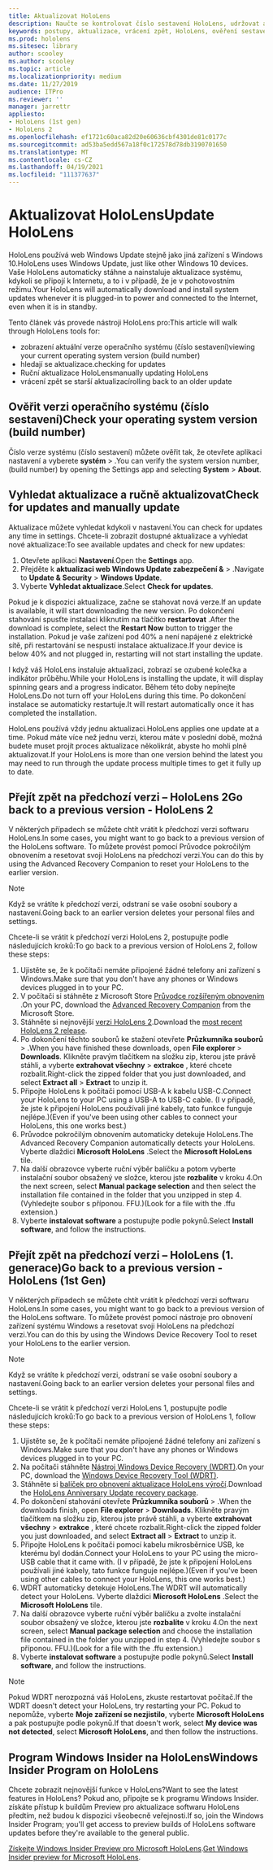 ```yaml
---
title: Aktualizovat HoloLens
description: Naučte se kontrolovat číslo sestavení HoloLens, udržovat aktuální informace o aktualizacích zařízení, zapojit se do programu Insiders a vracet aktualizace.
keywords: postupy, aktualizace, vrácení zpět, HoloLens, ověření sestavení, číslo sestavení
ms.prod: hololens
ms.sitesec: library
author: scooley
ms.author: scooley
ms.topic: article
ms.localizationpriority: medium
ms.date: 11/27/2019
audience: ITPro
ms.reviewer: ''
manager: jarrettr
appliesto:
- HoloLens (1st gen)
- HoloLens 2
ms.openlocfilehash: ef1721c60aca82d20e60636cbf4301de81c0177c
ms.sourcegitcommit: ad53ba5edd567a18f0c172578d78db3190701650
ms.translationtype: MT
ms.contentlocale: cs-CZ
ms.lasthandoff: 04/19/2021
ms.locfileid: "111377637"
---
```

# <a name="update-hololens"></a><span data-ttu-id="a7428-104">Aktualizovat HoloLens</span><span class="sxs-lookup"><span data-stu-id="a7428-104">Update HoloLens</span></span>

<span data-ttu-id="a7428-105">HoloLens používá web Windows Update stejně jako jiná zařízení s Windows 10.</span><span class="sxs-lookup"><span data-stu-id="a7428-105">HoloLens uses Windows Update, just like other Windows 10 devices.</span></span> <span data-ttu-id="a7428-106">Vaše HoloLens automaticky stáhne a nainstaluje aktualizace systému, kdykoli se připojí k Internetu, a to i v případě, že je v pohotovostním režimu.</span><span class="sxs-lookup"><span data-stu-id="a7428-106">Your HoloLens will automatically download and install system updates whenever it is plugged-in to power and connected to the Internet, even when it is in standby.</span></span>

<span data-ttu-id="a7428-107">Tento článek vás provede nástroji HoloLens pro:</span><span class="sxs-lookup"><span data-stu-id="a7428-107">This article will walk through HoloLens tools for:</span></span>

- <span data-ttu-id="a7428-108">zobrazení aktuální verze operačního systému (číslo sestavení)</span><span class="sxs-lookup"><span data-stu-id="a7428-108">viewing your current operating system version (build number)</span></span>
- <span data-ttu-id="a7428-109">hledají se aktualizace.</span><span class="sxs-lookup"><span data-stu-id="a7428-109">checking for updates</span></span>
- <span data-ttu-id="a7428-110">Ruční aktualizace HoloLens</span><span class="sxs-lookup"><span data-stu-id="a7428-110">manually updating HoloLens</span></span>
- <span data-ttu-id="a7428-111">vrácení zpět se starší aktualizací</span><span class="sxs-lookup"><span data-stu-id="a7428-111">rolling back to an older update</span></span>

## <a name="check-your-operating-system-version-build-number"></a><span data-ttu-id="a7428-112">Ověřit verzi operačního systému (číslo sestavení)</span><span class="sxs-lookup"><span data-stu-id="a7428-112">Check your operating system version (build number)</span></span>

<span data-ttu-id="a7428-113">Číslo verze systému (číslo sestavení) můžete ověřit tak, že otevřete aplikaci nastavení a vyberete **systém**  >  .</span><span class="sxs-lookup"><span data-stu-id="a7428-113">You can verify the system version number, (build number) by opening the Settings app and selecting **System** > **About**.</span></span>

## <a name="check-for-updates-and-manually-update"></a><span data-ttu-id="a7428-114">Vyhledat aktualizace a ručně aktualizovat</span><span class="sxs-lookup"><span data-stu-id="a7428-114">Check for updates and manually update</span></span>

<span data-ttu-id="a7428-115">Aktualizace můžete vyhledat kdykoli v nastavení.</span><span class="sxs-lookup"><span data-stu-id="a7428-115">You can check for updates any time in settings.</span></span>  <span data-ttu-id="a7428-116">Chcete-li zobrazit dostupné aktualizace a vyhledat nové aktualizace:</span><span class="sxs-lookup"><span data-stu-id="a7428-116">To see available updates and check for new updates:</span></span>

1. <span data-ttu-id="a7428-117">Otevřete aplikaci **Nastavení**.</span><span class="sxs-lookup"><span data-stu-id="a7428-117">Open the **Settings** app.</span></span>
1. <span data-ttu-id="a7428-118">Přejděte k **aktualizaci web Windows Update zabezpečení &**  >  .</span><span class="sxs-lookup"><span data-stu-id="a7428-118">Navigate to **Update & Security** > **Windows Update**.</span></span>
1. <span data-ttu-id="a7428-119">Vyberte **Vyhledat aktualizace**.</span><span class="sxs-lookup"><span data-stu-id="a7428-119">Select **Check for updates**.</span></span>

<span data-ttu-id="a7428-120">Pokud je k dispozici aktualizace, začne se stahovat nová verze.</span><span class="sxs-lookup"><span data-stu-id="a7428-120">If an update is available, it will start downloading the new version.</span></span> <span data-ttu-id="a7428-121">Po dokončení stahování spusťte instalaci kliknutím na tlačítko **restartovat** .</span><span class="sxs-lookup"><span data-stu-id="a7428-121">After the download is complete, select the **Restart Now** button to trigger the installation.</span></span> <span data-ttu-id="a7428-122">Pokud je vaše zařízení pod 40% a není napájené z elektrické sítě, při restartování se nespustí instalace aktualizace.</span><span class="sxs-lookup"><span data-stu-id="a7428-122">If your device is below 40% and not plugged in, restarting will not start installing the update.</span></span>

<span data-ttu-id="a7428-123">I když váš HoloLens instaluje aktualizaci, zobrazí se ozubené kolečka a indikátor průběhu.</span><span class="sxs-lookup"><span data-stu-id="a7428-123">While your HoloLens is installing the update, it will display spinning gears and a progress indicator.</span></span> <span data-ttu-id="a7428-124">Během této doby nepínejte HoloLens.</span><span class="sxs-lookup"><span data-stu-id="a7428-124">Do not turn off your HoloLens during this time.</span></span> <span data-ttu-id="a7428-125">Po dokončení instalace se automaticky restartuje.</span><span class="sxs-lookup"><span data-stu-id="a7428-125">It will restart automatically once it has completed the installation.</span></span>

<span data-ttu-id="a7428-126">HoloLens používá vždy jednu aktualizaci.</span><span class="sxs-lookup"><span data-stu-id="a7428-126">HoloLens applies one update at a time.</span></span>  <span data-ttu-id="a7428-127">Pokud máte více než jednu verzi, kterou máte v poslední době, možná budete muset projít proces aktualizace několikrát, abyste ho mohli plně aktualizovat.</span><span class="sxs-lookup"><span data-stu-id="a7428-127">If your HoloLens is more than one version behind the latest you may need to run through the update process multiple times to get it fully up to date.</span></span>

## <a name="go-back-to-a-previous-version---hololens-2"></a><span data-ttu-id="a7428-128">Přejít zpět na předchozí verzi – HoloLens 2</span><span class="sxs-lookup"><span data-stu-id="a7428-128">Go back to a previous version - HoloLens 2</span></span>

<span data-ttu-id="a7428-129">V některých případech se můžete chtít vrátit k předchozí verzi softwaru HoloLens.</span><span class="sxs-lookup"><span data-stu-id="a7428-129">In some cases, you might want to go back to a previous version of the HoloLens software.</span></span> <span data-ttu-id="a7428-130">To můžete provést pomocí Průvodce pokročilým obnovením a resetovat svoji HoloLens na předchozí verzi.</span><span class="sxs-lookup"><span data-stu-id="a7428-130">You can do this by using the Advanced Recovery Companion to reset your HoloLens to the earlier version.</span></span>

> [!NOTE]
> <span data-ttu-id="a7428-131">Když se vrátíte k předchozí verzi, odstraní se vaše osobní soubory a nastavení.</span><span class="sxs-lookup"><span data-stu-id="a7428-131">Going back to an earlier version deletes your personal files and settings.</span></span>

<span data-ttu-id="a7428-132">Chcete-li se vrátit k předchozí verzi HoloLens 2, postupujte podle následujících kroků:</span><span class="sxs-lookup"><span data-stu-id="a7428-132">To go back to a previous version of HoloLens 2, follow these steps:</span></span>

1. <span data-ttu-id="a7428-133">Ujistěte se, že k počítači nemáte připojené žádné telefony ani zařízení s Windows.</span><span class="sxs-lookup"><span data-stu-id="a7428-133">Make sure that you don't have any phones or Windows devices plugged in to your PC.</span></span>
1. <span data-ttu-id="a7428-134">V počítači si stáhněte z Microsoft Store [Průvodce rozšířeným obnovením](https://www.microsoft.com/p/advanced-recovery-companion/9p74z35sfrs8?activetab=pivot:overviewtab) .</span><span class="sxs-lookup"><span data-stu-id="a7428-134">On your PC, download the [Advanced Recovery Companion](https://www.microsoft.com/p/advanced-recovery-companion/9p74z35sfrs8?activetab=pivot:overviewtab) from the Microsoft Store.</span></span>
1. <span data-ttu-id="a7428-135">Stáhněte si nejnovější [verzi HoloLens 2](https://aka.ms/hololens2download).</span><span class="sxs-lookup"><span data-stu-id="a7428-135">Download the [most recent HoloLens 2 release](https://aka.ms/hololens2download).</span></span>
1. <span data-ttu-id="a7428-136">Po dokončení těchto souborů ke stažení otevřete **Průzkumníka souborů**  >  .</span><span class="sxs-lookup"><span data-stu-id="a7428-136">When you have finished these downloads, open **File explorer** > **Downloads**.</span></span> <span data-ttu-id="a7428-137">Klikněte pravým tlačítkem na složku zip, kterou jste právě stáhli, a vyberte **extrahovat všechny**  >  **extrakce** , které chcete rozbalit.</span><span class="sxs-lookup"><span data-stu-id="a7428-137">Right-click the zipped folder that you just downloaded, and select **Extract all** > **Extract** to unzip it.</span></span>
1. <span data-ttu-id="a7428-138">Připojte HoloLens k počítači pomocí USB-A k kabelu USB-C.</span><span class="sxs-lookup"><span data-stu-id="a7428-138">Connect your HoloLens to your PC using a USB-A to USB-C cable.</span></span> <span data-ttu-id="a7428-139">(I v případě, že jste k připojení HoloLens používali jiné kabely, tato funkce funguje nejlépe.)</span><span class="sxs-lookup"><span data-stu-id="a7428-139">(Even if you've been using other cables to connect your HoloLens, this one works best.)</span></span>
1. <span data-ttu-id="a7428-140">Průvodce pokročilým obnovením automaticky detekuje HoloLens.</span><span class="sxs-lookup"><span data-stu-id="a7428-140">The Advanced Recovery Companion automatically detects your HoloLens.</span></span> <span data-ttu-id="a7428-141">Vyberte dlaždici **Microsoft HoloLens** .</span><span class="sxs-lookup"><span data-stu-id="a7428-141">Select the **Microsoft HoloLens** tile.</span></span>
1. <span data-ttu-id="a7428-142">Na další obrazovce vyberte ruční výběr balíčku a potom vyberte instalační soubor obsažený ve složce, kterou jste **rozbalíte** v kroku 4.</span><span class="sxs-lookup"><span data-stu-id="a7428-142">On the next screen, select **Manual package selection** and then select the installation file contained in the folder that you unzipped in step 4.</span></span> <span data-ttu-id="a7428-143">(Vyhledejte soubor s příponou. FFU.)</span><span class="sxs-lookup"><span data-stu-id="a7428-143">(Look for a file with the .ffu extension.)</span></span>
1. <span data-ttu-id="a7428-144">Vyberte **instalovat software** a postupujte podle pokynů.</span><span class="sxs-lookup"><span data-stu-id="a7428-144">Select **Install software**, and follow the instructions.</span></span>

## <a name="go-back-to-a-previous-version---hololens-1st-gen"></a><span data-ttu-id="a7428-145">Přejít zpět na předchozí verzi – HoloLens (1. generace)</span><span class="sxs-lookup"><span data-stu-id="a7428-145">Go back to a previous version - HoloLens (1st Gen)</span></span>

<span data-ttu-id="a7428-146">V některých případech se můžete chtít vrátit k předchozí verzi softwaru HoloLens.</span><span class="sxs-lookup"><span data-stu-id="a7428-146">In some cases, you might want to go back to a previous version of the HoloLens software.</span></span> <span data-ttu-id="a7428-147">To můžete provést pomocí nástroje pro obnovení zařízení systému Windows a resetovat svoji HoloLens na předchozí verzi.</span><span class="sxs-lookup"><span data-stu-id="a7428-147">You can do this by using the Windows Device Recovery Tool to reset your HoloLens to the earlier version.</span></span>

> [!NOTE]
> <span data-ttu-id="a7428-148">Když se vrátíte k předchozí verzi, odstraní se vaše osobní soubory a nastavení.</span><span class="sxs-lookup"><span data-stu-id="a7428-148">Going back to an earlier version deletes your personal files and settings.</span></span>

<span data-ttu-id="a7428-149">Chcete-li se vrátit k předchozí verzi HoloLens 1, postupujte podle následujících kroků:</span><span class="sxs-lookup"><span data-stu-id="a7428-149">To go back to a previous version of HoloLens 1, follow these steps:</span></span>

1. <span data-ttu-id="a7428-150">Ujistěte se, že k počítači nemáte připojené žádné telefony ani zařízení s Windows.</span><span class="sxs-lookup"><span data-stu-id="a7428-150">Make sure that you don't have any phones or Windows devices plugged in to your PC.</span></span>
1. <span data-ttu-id="a7428-151">Na počítači stáhněte [Nástroj Windows Device Recovery (WDRT)](https://support.microsoft.com/help/12379).</span><span class="sxs-lookup"><span data-stu-id="a7428-151">On your PC, download the [Windows Device Recovery Tool (WDRT)](https://support.microsoft.com/help/12379).</span></span>
1. <span data-ttu-id="a7428-152">Stáhněte si [balíček pro obnovení aktualizace HoloLens výročí](https://aka.ms/hololensrecovery).</span><span class="sxs-lookup"><span data-stu-id="a7428-152">Download the [HoloLens Anniversary Update recovery package](https://aka.ms/hololensrecovery).</span></span>
1. <span data-ttu-id="a7428-153">Po dokončení stahování otevřete **Průzkumníka souborů**  >  .</span><span class="sxs-lookup"><span data-stu-id="a7428-153">When the downloads finish, open **File explorer** > **Downloads**.</span></span> <span data-ttu-id="a7428-154">Klikněte pravým tlačítkem na složku zip, kterou jste právě stáhli, a vyberte **extrahovat všechny**  >  **extrakce** , které chcete rozbalit.</span><span class="sxs-lookup"><span data-stu-id="a7428-154">Right-click the zipped folder you just downloaded, and select **Extract all** > **Extract** to unzip it.</span></span>
1. <span data-ttu-id="a7428-155">Připojte HoloLens k počítači pomocí kabelu mikrosběrnice USB, ke kterému byl dodán.</span><span class="sxs-lookup"><span data-stu-id="a7428-155">Connect your HoloLens to your PC using the micro-USB cable that it came with.</span></span> <span data-ttu-id="a7428-156">(I v případě, že jste k připojení HoloLens používali jiné kabely, tato funkce funguje nejlépe.)</span><span class="sxs-lookup"><span data-stu-id="a7428-156">(Even if you've been using other cables to connect your HoloLens, this one works best.)</span></span>
1. <span data-ttu-id="a7428-157">WDRT automaticky detekuje HoloLens.</span><span class="sxs-lookup"><span data-stu-id="a7428-157">The WDRT will automatically detect your HoloLens.</span></span> <span data-ttu-id="a7428-158">Vyberte dlaždici **Microsoft HoloLens** .</span><span class="sxs-lookup"><span data-stu-id="a7428-158">Select the **Microsoft HoloLens** tile.</span></span>
1. <span data-ttu-id="a7428-159">Na další obrazovce vyberte ruční výběr balíčku a zvolte instalační soubor obsažený ve složce, kterou jste **rozbalíte** v kroku 4.</span><span class="sxs-lookup"><span data-stu-id="a7428-159">On the next screen, select **Manual package selection** and choose the installation file contained in the folder you unzipped in step 4.</span></span> <span data-ttu-id="a7428-160">(Vyhledejte soubor s příponou. FFU.)</span><span class="sxs-lookup"><span data-stu-id="a7428-160">(Look for a file with the .ffu extension.)</span></span>
1. <span data-ttu-id="a7428-161">Vyberte **instalovat software** a postupujte podle pokynů.</span><span class="sxs-lookup"><span data-stu-id="a7428-161">Select **Install software**, and follow the instructions.</span></span>

> [!NOTE]
> <span data-ttu-id="a7428-162">Pokud WDRT nerozpozná váš HoloLens, zkuste restartovat počítač.</span><span class="sxs-lookup"><span data-stu-id="a7428-162">If the WDRT doesn't detect your HoloLens, try restarting your PC.</span></span> <span data-ttu-id="a7428-163">Pokud to nepomůže, vyberte **Moje zařízení se nezjistilo**, vyberte **Microsoft HoloLens** a pak postupujte podle pokynů.</span><span class="sxs-lookup"><span data-stu-id="a7428-163">If that doesn't work, select **My device was not detected**, select **Microsoft HoloLens**, and then follow the instructions.</span></span>

## <a name="windows-insider-program-on-hololens"></a><span data-ttu-id="a7428-164">Program Windows Insider na HoloLens</span><span class="sxs-lookup"><span data-stu-id="a7428-164">Windows Insider Program on HoloLens</span></span>

<span data-ttu-id="a7428-165">Chcete zobrazit nejnovější funkce v HoloLens?</span><span class="sxs-lookup"><span data-stu-id="a7428-165">Want to see the latest features in HoloLens?</span></span>  <span data-ttu-id="a7428-166">Pokud ano, připojte se k programu Windows Insider. získáte přístup k buildům Preview pro aktualizace softwaru HoloLens předtím, než budou k dispozici všeobecně veřejnosti.</span><span class="sxs-lookup"><span data-stu-id="a7428-166">If so, join the Windows Insider Program; you'll get access to preview builds of HoloLens software updates before they're available to the general public.</span></span>

<span data-ttu-id="a7428-167">[Získejte Windows Insider Preview pro Microsoft HoloLens](hololens-insider.md).</span><span class="sxs-lookup"><span data-stu-id="a7428-167">[Get Windows Insider preview for Microsoft HoloLens](hololens-insider.md).</span></span>
